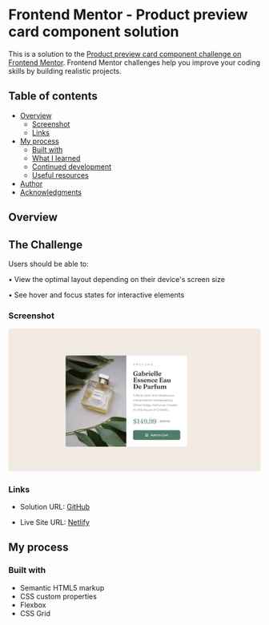# Frontend Mentor - Product preview card component solution

This is a solution to the [Product preview card component challenge on Frontend Mentor](https://www.frontendmentor.io/challenges/product-preview-card-component-GO7UmttRfa). Frontend Mentor challenges help you improve your coding skills by building realistic projects.

## Table of contents

- [Overview](#overview)
  - [Screenshot](#screenshot)
  - [Links](#links)
- [My process](#my-process)
  - [Built with](#built-with)
  - [What I learned](#what-i-learned)
  - [Continued development](#continued-development)
  - [Useful resources](#useful-resources)
- [Author](#author)
- [Acknowledgments](#acknowledgments)

## Overview

## The Challenge

Users should be able to:

• View the optimal layout depending on their device's screen size

• See hover and focus states for interactive elements

### Screenshot

![](/images/screenshot.jpg)

### Links

- Solution URL: [GitHub](https://github.com/shawn-codes/product-preview-card-component-main/blob/master/README.md)

- Live Site URL: [Netlify](https://63add1a7d1a9fc000821f4b2--coruscating-trifle-cad167.netlify.app)

## My process

### Built with

- Semantic HTML5 markup
- CSS custom properties
- Flexbox
- CSS Grid

<!-- ## Author

- Frontend Mentor - [@yourusername](https://www.frontendmentor.io/profile/ -->
